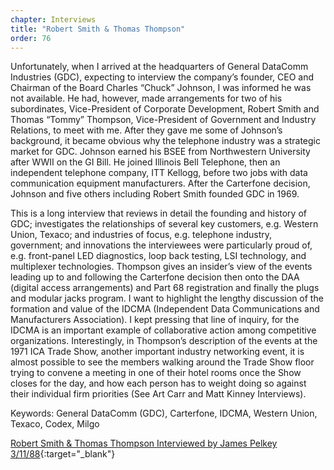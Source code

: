 ```yaml
---
chapter: Interviews
title: "Robert Smith & Thomas Thompson"
order: 76
---
```


Unfortunately, when I arrived at the headquarters of General DataComm Industries (GDC), expecting to interview the company’s founder, CEO and Chairman of the Board Charles “Chuck” Johnson, I was informed he was not available. He had, however, made arrangements for two of his subordinates, Vice-President of Corporate Development, Robert Smith and Thomas “Tommy” Thompson, Vice-President of Government and Industry Relations, to meet with me. After they gave me some of Johnson’s background, it became obvious why the telephone industry was a strategic market for GDC. Johnson earned his BSEE from Northwestern University after WWII on the GI Bill. He joined Illinois Bell Telephone, then an independent telephone company, ITT Kellogg, before two jobs with data communication equipment manufacturers. After the Carterfone decision, Johnson and five others including Robert Smith founded GDC in 1969.

This is a long interview that reviews in detail the founding and history of GDC; investigates the relationships of several key customers, e.g. Western Union, Texaco; and industries of focus, e.g. telephone industry, government; and innovations the interviewees were particularly proud of, e.g. front-panel LED diagnostics, loop back testing, LSI technology, and multiplexer technologies. Thompson gives an insider’s view of the events leading up to and following the Carterfone decision then onto the DAA (digital access arrangements) and Part 68 registration and finally the plugs and modular jacks program. I want to highlight the lengthy discussion of the formation and value of the IDCMA (Independent Data Communications and Manufacturers Association). I kept pressing that line of inquiry, for the IDCMA is an important example of collaborative action among competitive organizations. Interestingly, in Thompson’s description of the events at the 1971 ICA Trade Show, another important industry networking event, it is almost possible to see the members walking around the Trade Show floor trying to convene a meeting in one of their hotel rooms once the Show closes for the day, and how each person has to weight doing so against their individual firm priorities (See Art Carr and Matt Kinney Interviews).

Keywords: General DataComm (GDC), Carterfone, IDCMA, Western Union, Texaco, Codex, Milgo

[Robert Smith & Thomas Thompson Interviewed by James Pelkey 3/11/88](https://archive.computerhistory.org/resources/access/text/2017/11/102738591-05-01-acc.pdf){:target="_blank"}
